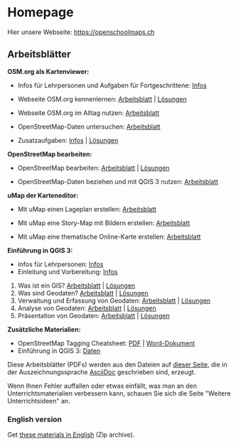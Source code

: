 # Homepage

Hier unsere Webseite: https://openschoolmaps.ch

## Arbeitsblätter

**OSM.org als Kartenviewer:**

* Infos für Lehrpersonen und Aufgaben für Fortgeschrittene: [Infos](https://gitlab.com/openschoolmaps/OpenSchoolMaps.ch/-/jobs/artifacts/master/raw/lehrmittel/osm-org_als_kartenviewer/infos_fuer_lp/osm-org_als_kartenviewer_lp-infos.pdf?job=PDFs)

* Webseite OSM.org kennenlernen: [Arbeitsblatt](https://gitlab.com/openschoolmaps/OpenSchoolMaps.ch/-/jobs/artifacts/master/raw/lehrmittel/osm-org_als_kartenviewer/arbeitsblaetter_fuer_sus/01_webseite_osm-org_kennenlernen.pdf?job=PDFs) | [Lösungen](https://gitlab.com/openschoolmaps/OpenSchoolMaps.ch/-/jobs/artifacts/master/raw/lehrmittel/osm-org_als_kartenviewer/arbeitsblaetter_fuer_sus/01_webseite_osm-org_kennenlernen_solutions.pdf?job=PDFs)

* Webseite OSM.org im Alltag nutzen: [Arbeitsblatt](https://gitlab.com/openschoolmaps/OpenSchoolMaps.ch/-/jobs/artifacts/master/raw/lehrmittel/osm-org_als_kartenviewer/arbeitsblaetter_fuer_sus/02_webseite_osm-org_im_alltag_nutzen.pdf?job=PDFs)

* OpenStreetMap-Daten untersuchen: [Arbeitsblatt](https://gitlab.com/openschoolmaps/OpenSchoolMaps.ch/-/jobs/artifacts/master/raw/lehrmittel/osm-org_als_kartenviewer/arbeitsblaetter_fuer_sus/03_openstreetmap-daten_untersuchen.pdf?job=PDFs)

* Zusatzaufgaben:
[Infos](https://gitlab.com/openschoolmaps/OpenSchoolMaps.ch/-/jobs/artifacts/master/raw/lehrmittel/osm-org_als_kartenviewer/arbeitsblaetter_fuer_sus/04_zusatzaufgaben.pdf?job=PDFs) | [Lösungen](https://gitlab.com/openschoolmaps/OpenSchoolMaps.ch/-/jobs/artifacts/master/raw/lehrmittel/osm-org_als_kartenviewer/arbeitsblaetter_fuer_sus/04_zusatzaufgaben_solutions.pdf?job=PDFs)

**OpenStreetMap bearbeiten:**

* OpenStreetMap bearbeiten: [Arbeitsblatt](https://gitlab.com/openschoolmaps/OpenSchoolMaps.ch/-/jobs/artifacts/master/raw/lehrmittel/osm_bearbeiten/openstreetmap_bearbeiten.pdf?job=PDFs) | [Lösungen](https://gitlab.com/openschoolmaps/OpenSchoolMaps.ch/-/jobs/artifacts/master/raw/lehrmittel/osm_bearbeiten/openstreetmap_bearbeiten_solutions.pdf?job=PDFs)

* OpenStreetMap-Daten beziehen und mit QGIS 3 nutzen: [Arbeitsblatt](https://gitlab.com/openschoolmaps/OpenSchoolMaps.ch/-/jobs/artifacts/master/raw/lehrmittel/osm_bearbeiten/osm-daten_beziehen.pdf?job=PDFs)

**uMap der Karteneditor:**

* Mit uMap einen Lageplan erstellen: [Arbeitsblatt](https://gitlab.com/openschoolmaps/OpenSchoolMaps.ch/-/jobs/artifacts/master/raw/lehrmittel/umap/lageplan_erstellen.pdf?job=PDFs)

* Mit uMap eine Story-Map mit Bildern erstellen: [Arbeitsblatt](https://gitlab.com/openschoolmaps/OpenSchoolMaps.ch/-/jobs/artifacts/master/raw/lehrmittel/umap/story-map_erstellen.pdf?job=PDFs)

* Mit uMap eine thematische Online-Karte erstellen: [Arbeitsblatt](https://gitlab.com/openschoolmaps/OpenSchoolMaps.ch/-/jobs/artifacts/master/raw/lehrmittel/umap/online-karte_erstellen.pdf?job=PDFs)

**Einführung in QGIS 3:**

* Infos für Lehrpersonen: [Infos](https://gitlab.com/openschoolmaps/OpenSchoolMaps.ch/-/jobs/artifacts/master/raw/lehrmittel/einfuehrung_in_qgis/infos_fuer_lp/einfuehrung_in_qgis_lp_infos.pdf?job=PDFs)
* Einleitung und Vorbereitung: [Infos](https://gitlab.com/openschoolmaps/OpenSchoolMaps.ch/-/jobs/artifacts/master/raw/lehrmittel/einfuehrung_in_qgis/arbeitsblaetter_fuer_sus/einleitung_und_vorbereitung.pdf?job=PDFs)

1. Was ist ein GIS? [Arbeitsblatt](https://gitlab.com/openschoolmaps/OpenSchoolMaps.ch/-/jobs/artifacts/master/raw/lehrmittel/einfuehrung_in_qgis/arbeitsblaetter_fuer_sus/was_ist_ein_gis.pdf?job=PDFs) | [Lösungen](https://gitlab.com/openschoolmaps/OpenSchoolMaps.ch/-/jobs/artifacts/master/raw/lehrmittel/einfuehrung_in_qgis/arbeitsblaetter_fuer_sus/was_ist_ein_gis_solutions.pdf?job=PDFs)
2. Was sind Geodaten? [Arbeitsblatt](https://gitlab.com/openschoolmaps/OpenSchoolMaps.ch/-/jobs/artifacts/master/raw/lehrmittel/einfuehrung_in_qgis/arbeitsblaetter_fuer_sus/was_sind_geodaten.pdf?job=PDFs) | [Lösungen](https://gitlab.com/openschoolmaps/OpenSchoolMaps.ch/-/jobs/artifacts/master/raw/lehrmittel/einfuehrung_in_qgis/arbeitsblaetter_fuer_sus/was_sind_geodaten_solutions.pdf?job=PDFs)
3. Verwaltung und Erfassung von Geodaten: [Arbeitsblatt](https://gitlab.com/openschoolmaps/OpenSchoolMaps.ch/-/jobs/artifacts/master/raw/lehrmittel/einfuehrung_in_qgis/arbeitsblaetter_fuer_sus/verwaltung_und_erfassung_von_geodaten.pdf?job=PDFs) | [Lösungen](https://gitlab.com/openschoolmaps/OpenSchoolMaps.ch/-/jobs/artifacts/master/raw/lehrmittel/einfuehrung_in_qgis/arbeitsblaetter_fuer_sus/verwaltung_und_erfassung_von_geodaten_solutions.pdf?job=PDFs)
4. Analyse von Geodaten: [Arbeitsblatt](https://gitlab.com/openschoolmaps/OpenSchoolMaps.ch/-/jobs/artifacts/master/raw/lehrmittel/einfuehrung_in_qgis/arbeitsblaetter_fuer_sus/analyse_von_geodaten.pdf?job=PDFs) | [Lösungen](https://gitlab.com/openschoolmaps/OpenSchoolMaps.ch/-/jobs/artifacts/master/raw/lehrmittel/einfuehrung_in_qgis/arbeitsblaetter_fuer_sus/analyse_von_geodaten_solutions.pdf?job=PDFs)
5. Präsentation von Geodaten: [Arbeitsblatt](https://gitlab.com/openschoolmaps/OpenSchoolMaps.ch/-/jobs/artifacts/master/raw/lehrmittel/einfuehrung_in_qgis/arbeitsblaetter_fuer_sus/praesentation_von_geodaten.pdf?job=PDFs) | [Lösungen](https://gitlab.com/openschoolmaps/OpenSchoolMaps.ch/-/jobs/artifacts/master/raw/lehrmittel/einfuehrung_in_qgis/arbeitsblaetter_fuer_sus/praesentation_von_geodaten_solutions.pdf?job=PDFs)

**Zusätzliche Materialien:**

* OpenStreetMap Tagging Cheatsheet: [PDF](https://gitlab.com/openschoolmaps/OpenSchoolMaps.ch/-/jobs/artifacts/master/raw/lehrmittel/OpenStreetMap%20Tagging%20Cheatsheet.pdf?job=PDFs) | [Word-Dokument](https://gitlab.com/openschoolmaps/OpenSchoolMaps.ch/-/jobs/artifacts/master/raw/lehrmittel/OpenStreetMap%20Tagging%20Cheatsheet.docx?job=PDFs)
* Einführung in QGIS 3: [Daten](https://gitlab.com/openschoolmaps/OpenSchoolMaps.ch/-/jobs/artifacts/master/download?job=QGIS%20excercise%20data)

Diese Arbeitsblätter (PDFs) werden
aus den Dateien
auf [dieser Seite](https://gitlab.com/openschoolmaps/OpenSchoolMaps.ch/tree/master/lehrmittel), die in der Auszeichnungssprache [AsciiDoc](https://asciidoctor.org/docs/what-is-asciidoc/) geschrieben sind,
erzeugt.

Wenn Ihnen Fehler auffallen oder etwas einfällt, was man an den Unterrichtsmaterialien verbessern kann, schauen Sie sich die Seite "Weitere Unterrichtsideen" an.

### English version

Get [these materials in English](https://gitlab.com/openschoolmaps/OpenSchoolMaps.ch/-/jobs/artifacts/english/download?job=PDFs) (Zip archive).
